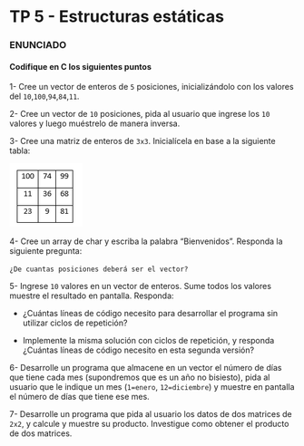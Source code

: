 # TP 5 - Estructuras estáticas

### ENUNCIADO

#### Codifique en C los siguientes puntos

1-  Cree un vector de enteros de `5` posiciones, inicializándolo con los valores del `10`,`100`,`94`,`84`,`11`.

2- Cree un vector de `10` posiciones, pida al usuario que ingrese los `10` valores y luego muéstrelo de manera inversa.

3- Cree una matriz de enteros de `3x3`. Inicialícela en base a la siguiente tabla:

![Matriz de enteros](Screenshot_14.png)


4- Cree un array de char y escriba la palabra “Bienvenidos”. Responda la siguiente pregunta:

`¿De cuantas posiciones deberá ser el vector?`

5- Ingrese `10` valores en un vector de enteros. Sume todos los valores muestre el resultado en pantalla. Responda:

- ¿Cuántas líneas de código necesito para desarrollar el programa sin utilizar ciclos de repetición?

- Implemente la misma solución con ciclos de repetición, y responda ¿Cuántas líneas de código necesito en esta segunda versión?

6- Desarrolle un programa que almacene en un vector el número de días que tiene cada mes (supondremos que es un año no bisiesto), pida al usuario que le indique un mes (`1=enero`, `12=diciembre`) y muestre en pantalla el número de días que tiene ese mes.

7- Desarrolle un programa que pida al usuario los datos de dos matrices de `2x2`, y calcule y muestre su producto. Investigue como obtener el producto de dos matrices.